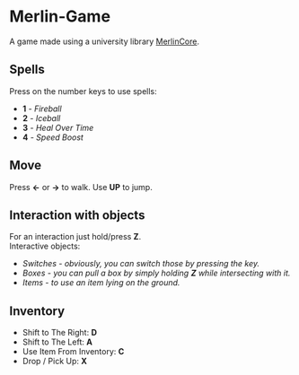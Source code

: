 # Merlin-Game
A game made using a university library <a href="https://github.com/Kellei2983/MerlinCore">MerlinCore</a>.
## Spells
Press on the number keys to use spells:
  - **1** *- Fireball*
  - **2** *- Iceball*
  - **3** *- Heal Over Time*
  - **4** *- Speed Boost*
## Move
Press **<-** or **->** to walk. Use **UP** to jump.
## Interaction with objects
For an interaction just hold/press **Z**.
<br />
Interactive objects:
  - *Switches - obviously, you can switch those by pressing the key.*
  - *Boxes - you can pull a box by simply holding **Z** while intersecting with it.*
  - *Items - to use an item lying on the ground.*
## Inventory
  - Shift to The Right: **D**
  - Shift to The Left: **A**
  - Use Item From Inventory: **C**
  - Drop / Pick Up: **X**
